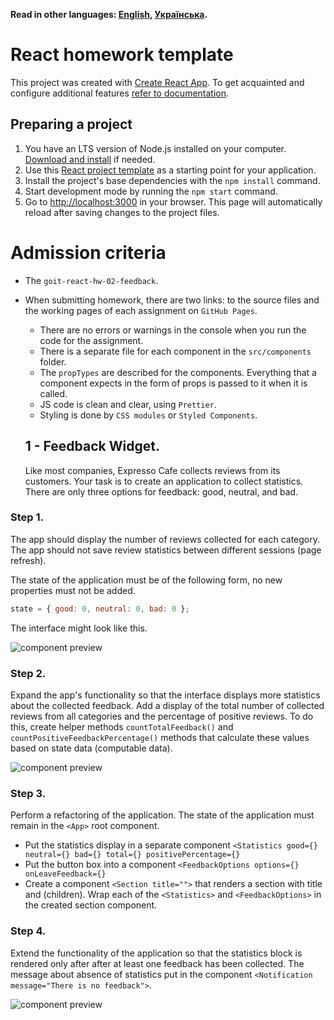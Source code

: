 **Read in other languages: [English](README.en.md), [Українська](README.md).**

# React homework template

This project was created with
[Create React App](https://github.com/facebook/create-react-app). To get
acquainted and configure additional features
[refer to documentation](https://facebook.github.io/create-react-app/docs/getting-started).

## Preparing a project

1. You have an LTS version of Node.js installed on your computer.
   [Download and install](https://nodejs.org/en/) if needed.
2. Use this
   [React project template](https://github.com/goitacademy/react-homework-template/blob/main/README.en.md)
   as a starting point for your application.
3. Install the project's base dependencies with the `npm install` command.
4. Start development mode by running the `npm start` command.
5. Go to [http://localhost:3000](http://localhost:3000) in your browser. This
   page will automatically reload after saving changes to the project files.

# Admission criteria

- The `goit-react-hw-02-feedback`.
- When submitting homework, there are two links: to the source files and the
  working pages of each assignment on `GitHub Pages`.

  - There are no errors or warnings in the console when you run the code for the
    assignment.
  - There is a separate file for each component in the `src/components` folder.
  - The `propTypes` are described for the components. Everything that a
    component expects in the form of props is passed to it when it is called.
  - JS code is clean and clear, using `Prettier`.
  - Styling is done by `CSS modules` or `Styled Components`.

  ## 1 - Feedback Widget.

  Like most companies, Expresso Cafe collects reviews from its customers. Your
  task is to create an application to collect statistics. There are only three
  options for feedback: good, neutral, and bad.

### Step 1.

The app should display the number of reviews collected for each category. The
app should not save review statistics between different sessions (page refresh).

The state of the application must be of the following form, no new properties
must not be added.

```js
state = { good: 0, neutral: 0, bad: 0 };
```

The interface might look like this.

<Image
  src="./assets/step_1.png"
  alt="component preview"
  maxWidth={960}
/>

### Step 2.

Expand the app's functionality so that the interface displays more statistics
about the collected feedback. Add a display of the total number of collected
reviews from all categories and the percentage of positive reviews. To do this,
create helper methods `countTotalFeedback()` and
`countPositiveFeedbackPercentage()` methods that calculate these values based on
state data (computable data).

<Image
  src="./assets/step_2.png"
  alt="component preview"
  maxWidth={960}
/>

### Step 3.

Perform a refactoring of the application. The state of the application must
remain in the `<App>` root component.

- Put the statistics display in a separate component
  `<Statistics good={} neutral={} bad={} total={} positivePercentage={}`
- Put the button box into a component
  `<FeedbackOptions options={} onLeaveFeedback={}`
- Create a component `<Section title="">` that renders a section with title and
  (children). Wrap each of the `<Statistics>` and `<FeedbackOptions>` in the
  created section component.

### Step 4.

Extend the functionality of the application so that the statistics block is
rendered only after after at least one feedback has been collected. The message
about absence of statistics put in the component
`<Notification message="There is no feedback">`.

<Image
  src="./assets/step_4.gif"
  alt="component preview"
  maxWidth={960}
/>

